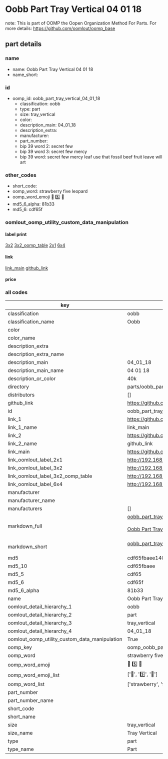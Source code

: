 # Oobb Part Tray Vertical 04 01 18  

note: This is part of OOMP the Oopen Organization Method For Parts. For more details: https://github.com/oomlout/oomp_base

##  part details





### name
* name: Oobb Part Tray Vertical 04 01 18
* name_short: 
### id
* oomp_id: oobb_part_tray_vertical_04_01_18
  * classification: oobb
  * type: part
  * size: tray_vertical
  * color: 
  * description_main: 04_01_18
  * description_extra: 
  * manufacturer: 
  * part_number: 
  * bip 39 word 2: secret few
  * bip 39 word 3: secret few mercy
  * bip 39 word: secret few mercy leaf use that fossil beef fruit leave will art

### other_codes
* short_code: 
* oomp_word: strawberry five leopard
* oomp_word_emoji :strawberry: :five: :leopard:
* md5_6_alpha: 81b33
* md5_6: cdf65f






### oomlout_oomp_utility_custom_data_manipulation
#### label print
[3x2](http://192.168.1.245:1112/?label=oomp%2081b33)
[3x2_oomp_table](http://192.168.1.107:1112/?label=oomp%2081b33)
[2x1](http://192.168.1.242:1112/?label=oomp%2081b33)
[6x4](http://192.168.1.55:1112/?label=oomp%2081b33)    

#### link

[link_main](https://github.com/oomlout/oomlout_oomp_current_version_messy/tree/main/parts/oobb_part_tray_vertical_04_01_18) [github_link](https://github.com/oomlout/oomlout_oomp_part_src/tree/main/parts/oobb_part_tray_vertical_04_01_18)                             

#### price







### all codes 
| key | value |  
| --- | --- |  
| classification | oobb |  
| classification_name | Oobb |  
| color |  |  
| color_name |  |  
| description_extra |  |  
| description_extra_name |  |  
| description_main | 04_01_18 |  
| description_main_name | 04 01 18 |  
| description_or_color | 40k |  
| directory | parts/oobb_part_tray_vertical_04_01_18 |  
| distributors | [] |  
| github_link | https://github.com/oomlout/oomlout_oomp_part_src/tree/main/parts/oobb_part_tray_vertical_04_01_18 |  
| id | oobb_part_tray_vertical_04_01_18 |  
| link_1 | https://github.com/oomlout/oomlout_oomp_current_version_messy/tree/main/parts/oobb_part_tray_vertical_04_01_18 |  
| link_1_name | link_main |  
| link_2 | https://github.com/oomlout/oomlout_oomp_part_src/tree/main/parts/oobb_part_tray_vertical_04_01_18 |  
| link_2_name | github_link |  
| link_main | https://github.com/oomlout/oomlout_oomp_current_version_messy/tree/main/parts/oobb_part_tray_vertical_04_01_18 |  
| link_oomlout_label_2x1 | http://192.168.1.242:1112/?label=oomp%2081b33 |  
| link_oomlout_label_3x2 | http://192.168.1.245:1112/?label=oomp%2081b33 |  
| link_oomlout_label_3x2_oomp_table | http://192.168.1.107:1112/?label=oomp%2081b33 |  
| link_oomlout_label_6x4 | http://192.168.1.55:1112/?label=oomp%2081b33 |  
| manufacturer |  |  
| manufacturer_name |  |  
| manufacturers | [] |  
| markdown_full | [oobb_part_tray_vertical_04_01_18](https://github.com/oomlout/oomlout_oomp_current_version_messy/tree/main/parts/oobb_part_tray_vertical_04_01_18)<br>[](https://github.com/oomlout/oomlout_oomp_current_version_messy/tree/main/parts/oobb_part_tray_vertical_04_01_18)<br>[Oobb Part Tray Vertical 04 01 18](https://github.com/oomlout/oomlout_oomp_current_version_messy/tree/main/parts/oobb_part_tray_vertical_04_01_18)<br><br> |  
| markdown_short | [oobb_part_tray_vertical_04_01_18](https://github.com/oomlout/oomlout_oomp_current_version_messy/tree/main/parts/oobb_part_tray_vertical_04_01_18)<br><br> |  
| md5 | cdf65fbaee140b7f7ff7d7eb16956614 |  
| md5_10 | cdf65fbaee |  
| md5_5 | cdf65 |  
| md5_6 | cdf65f |  
| md5_6_alpha | 81b33 |  
| name | Oobb Part Tray Vertical 04 01 18 |  
| oomlout_detail_hierarchy_1 | oobb |  
| oomlout_detail_hierarchy_2 | part |  
| oomlout_detail_hierarchy_3 | tray_vertical |  
| oomlout_detail_hierarchy_4 | 04_01_18 |  
| oomlout_oomp_utility_custom_data_manipulation | True |  
| oomp_key | oomp_oobb_part_tray_vertical_04_01_18 |  
| oomp_word | strawberry five leopard |  
| oomp_word_emoji | :strawberry: :five: :leopard: |  
| oomp_word_emoji_list | [':strawberry:', ':five:', ':leopard:'] |  
| oomp_word_list | ['strawberry', 'five', 'leopard'] |  
| part_number |  |  
| part_number_name |  |  
| short_code |  |  
| short_name |  |  
| size | tray_vertical |  
| size_name | Tray Vertical |  
| type | part |  
| type_name | Part |  
